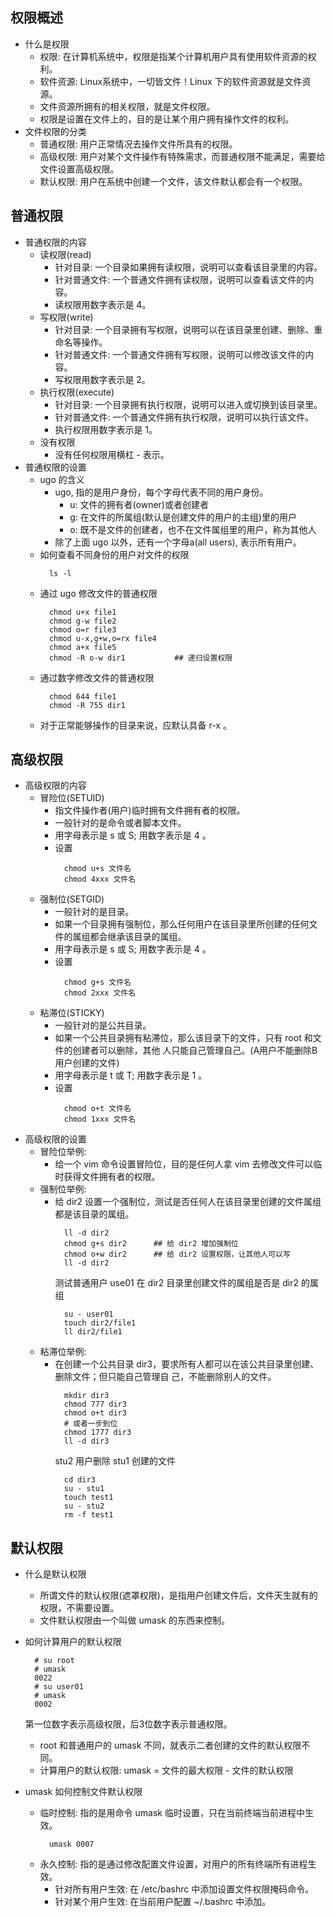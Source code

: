 
## 权限概述
- 什么是权限
    + 权限: 在计算机系统中，权限是指某个计算机用户具有使用软件资源的权利。
    + 软件资源: Linux系统中，一切皆文件！Linux 下的软件资源就是文件资源。
    + 文件资源所拥有的相关权限，就是文件权限。
    + 权限是设置在文件上的，目的是让某个用户拥有操作文件的权利。
- 文件权限的分类
    + 普通权限: 用户正常情况去操作文件所具有的权限。
    + 高级权限: 用户对某个文件操作有特殊需求，而普通权限不能满足，需要给文件设置高级权限。
    + 默认权限: 用户在系统中创建一个文件，该文件默认都会有一个权限。

## 普通权限
- 普通权限的内容
    + 读权限(read)
        + 针对目录: 一个目录如果拥有读权限，说明可以查看该目录里的内容。
        + 针对普通文件: 一个普通文件拥有读权限，说明可以查看该文件的内容。
        + 读权限用数字表示是 4。
    + 写权限(write)
        + 针对目录: 一个目录拥有写权限，说明可以在该目录里创建、删除、重命名等操作。
        + 针对普通文件: 一个普通文件拥有写权限，说明可以修改该文件的内容。
        + 写权限用数字表示是 2。
    + 执行权限(execute)
        + 针对目录: 一个目录拥有执行权限，说明可以进入或切换到该目录里。
        + 针对普通文件: 一个普通文件拥有执行权限，说明可以执行该文件。
        + 执行权限用数字表示是 1。
    + 没有权限
        + 没有任何权限用横杠 - 表示。
- 普通权限的设置
    + ugo 的含义
        + ugo, 指的是用户身份，每个字母代表不同的用户身份。
            + u: 文件的拥有者(owner)或者创建者
            + g: 在文件的所属组(默认是创建文件的用户的主组)里的用户
            + o: 既不是文件的创建者，也不在文件属组里的用户，称为其他人
        + 除了上面 ugo 以外，还有一个字母a(all users), 表示所有用户。
    + 如何查看不同身份的用户对文件的权限
      ```shell
        ls -l
      ```
    + 通过 ugo 修改文件的普通权限
      ```shell
        chmod u+x file1
        chmod g-w file2
        chmod o=r file3
        chmod u-x,g+w,o=rx file4
        chmod a+x file5
        chmod -R o-w dir1           ## 递归设置权限
      ```
    + 通过数字修改文件的普通权限
      ```shell
        chmod 644 file1
        chmod -R 755 dir1
      ```
    + 对于正常能够操作的目录来说，应默认具备 r-x 。

## 高级权限
- 高级权限的内容
    + 冒险位(SETUID)
        + 指文件操作者(用户)临时拥有文件拥有者的权限。
        + 一般针对的是命令或者脚本文件。
        + 用字母表示是 s 或 S; 用数字表示是 4 。
        + 设置
          ```shell
            chmod u+s 文件名
            chmod 4xxx 文件名
          ```
    + 强制位(SETGID)
        + 一般针对的是目录。
        + 如果一个目录拥有强制位，那么任何用户在该目录里所创建的任何文件的属组都会继承该目录的属组。
        + 用字母表示是 s 或 S; 用数字表示是 4 。
        + 设置
          ```shell
            chmod g+s 文件名
            chmod 2xxx 文件名
          ```
    + 粘滞位(STICKY)
        + 一般针对的是公共目录。
        + 如果一个公共目录拥有粘滞位，那么该目录下的文件，只有 root 和文件的创建者可以删除，其他
          人只能自己管理自己。(A用户不能删除B用户创建的文件)
        + 用字母表示是 t 或 T; 用数字表示是 1 。
        + 设置
          ```shell
            chmod o+t 文件名
            chmod 1xxx 文件名
          ```
- 高级权限的设置
    + 冒险位举例:
        + 给一个 vim 命令设置冒险位，目的是任何人拿 vim 去修改文件可以临时获得文件拥有者的权限。
    + 强制位举例:
        + 给 dir2 设置一个强制位，测试是否任何人在该目录里创建的文件属组都是该目录的属组。
          ```shell
            ll -d dir2
            chmod g+s dir2      ## 给 dir2 增加强制位
            chmod o+w dir2      ## 给 dir2 设置权限，让其他人可以写
            ll -d dir2
          ```
          测试普通用户 use01 在 dir2 目录里创建文件的属组是否是 dir2 的属组
          ```shell
            su - user01
            touch dir2/file1
            ll dir2/file1
          ```
    + 粘滞位举例:
        + 在创建一个公共目录 dir3，要求所有人都可以在该公共目录里创建、删除文件；但只能自己管理自
          己，不能删除别人的文件。
          ```shell
            mkdir dir3
            chmod 777 dir3
            chmod o+t dir3
            # 或者一步到位
            chmod 1777 dir3
            ll -d dir3
          ```
          stu2 用户删除 stu1 创建的文件
          ```shell
            cd dir3
            su - stu1
            touch test1
            su - stu2
            rm -f test1
          ```

## 默认权限
- 什么是默认权限
    + 所谓文件的默认权限(遮罩权限)，是指用户创建文件后，文件天生就有的权限，不需要设置。
    + 文件默认权限由一个叫做 umask 的东西来控制。
- 如何计算用户的默认权限
  ```shell
    # su root
    # umask
    0022
    # su user01
    # umask
    0002
  ```
  第一位数字表示高级权限，后3位数字表示普通权限。
    + root 和普通用户的 umask 不同，就表示二者创建的文件的默认权限不同。
    + 计算用户的默认权限: umask = 文件的最大权限 - 文件的默认权限
    
- umask 如何控制文件默认权限
    + 临时控制: 指的是用命令 umask 临时设置，只在当前终端当前进程中生效。
      ```shell
        umask 0007
      ```
    + 永久控制: 指的是通过修改配置文件设置，对用户的所有终端所有进程生效。
        + 针对所有用户生效: 在 /etc/bashrc 中添加设置文件权限掩码命令。
        + 针对某个用户生效: 在当前用户配置 ~/.bashrc 中添加。
